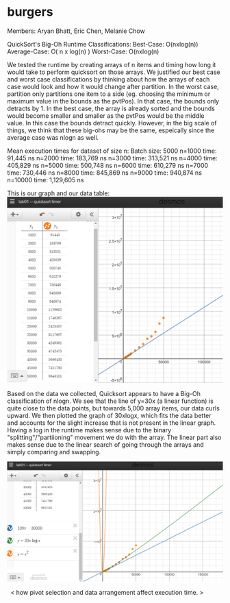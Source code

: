 # burgers
Members: Aryan Bhatt, Eric Chen, Melanie Chow

QuickSort's Big-Oh Runtime Classifications:
Best-Case: O(nxlog(n))
Average-Case: O( n x log(n) )
Worst-Case: O(nxlog(n)

 We tested the runtime by creating arrays of n items and timing how long it would take to perform quicksort on those arrays. We justified our best case and worst case classifications by thinking about how the arrays of each case would look and how it would change after partition. In the worst case, partition only partitions one item to a side (eg. choosing the minimum or maximum value in the bounds as the pvtPos). In that case, the bounds only detracts by 1. In the best case, the array is already sorted and the bounds would become smaller and smaller as the pvtPos would be the middle value. In this case the bounds detract quickly. However, in the big scale of things, we think that these big-ohs may be the same, espeically since the average case was nlogn as well. 
  
Mean execution times for dataset of size n:
  Batch size: 5000
  n=1000     time: 91,445 ns
  n=2000     time: 183,769 ns
  n=3000     time: 313,521 ns
  n=4000     time: 405,829 ns
  n=5000     time: 500,748 ns
  n=6000     time: 610,279 ns
  n=7000     time: 730,446 ns
  n=8000     time: 845,869 ns
  n=9000     time: 940,874 ns
  n=10000    time: 1,129,605 ns
  
  This is our graph and our data table:
  ![alt tag](https://github.com/melaniechow/burgers/blob/master/graphs/tableandgraph.png)
  
  Based on the data we collected, Quicksort appears to have a Big-Oh classification of nlogn. We see that the line of y=30x (a linear function) is quite close to the data points, but towards 5,000 array items, our data curls upward. We then plotted the graph of 30xlogx, which fits the data better and accounts for the slight increase that is not present in the linear graph. Having a log in the runtime makes sense due to the binary "splitting"/"partiioning" movement we do with the array. The linear part also makes sense due to the linear search of going through the arrays and simply comparing and swapping. 
  
  ![alt tag](https://github.com/melaniechow/burgers/blob/master/graphs/linecomparisions.png)
  
  
  
  
    < how pivot selection and data arrangement affect execution time. >
